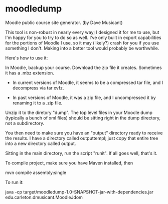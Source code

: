 moodledump
==========
Moodle public course site generator.
(by Dave Musicant)

This tool is non-robust in nearly every way; I designed it for me to use, but
I'm happy for you to try to do so as well. I've only built in export
capabilities for the portions of Moodle I use, so it may (likely?) crash for you
if you use something I don't. Making into a better tool would probably be
worthwhile.

Here's how to use it:

In Moodle, backup your course. Download the zip file it creates. Sometimes it
has a .mbz extension.

 - In current versions of Moodle, it seems to be a compressed tar file, and I
   decompress via tar xvfz.

- In past versions of Moodle, it was a zip file, and I uncompressed it by
  renaming it to a .zip file.

Unzip it to the diretory "dump". The top level files in your Moodle dump
(typically a bunch of xml files) should be sitting right in the dump directory,
not a subdirectory.

You then need to make sure you have an "output" directory ready to receive the
results. I have a directory called outputtempl; just copy that entire tree into
a new directory called output.

Sitting in the main directory, run the script "runit". If all goes well, that's
it.



To compile project, make sure you have Maven installed, then

mvn compile assembly:single

To run it:

java -cp target/moodledump-1.0-SNAPSHOT-jar-with-dependencies.jar edu.carleton.dmusicant.MoodleJdom 

